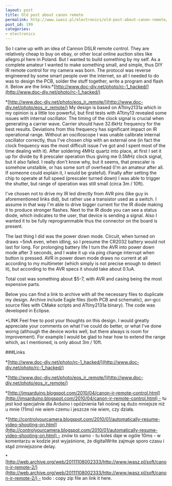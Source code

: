 ```yaml
---
layout: post
title: Old post about canon remote
permalink: http://www.iwasz.pl/electronics/old-post-about-canon-remote/index.html
post_id: 199
categories: 
- electronics
---
```


So I came up with an idea of Cannon DSLR remote control. They are relatively cheap to buy on ebay, or other local online auction sites like allegro.pl here in Poland. But I wanted to build something by my self. As a complete amateur I wanted to make something small, and simple, thus DIY IR remote control for my camera was born. The protocol was reverse engineered by some smart people over the internet, so all I needed to do was to design the PCB, solder the stuff together, write a program and flash it. Below are the links:*[http://www.doc-diy.net/photo/rc-1_hacked/](http://www.doc-diy.net/photo/rc-1_hacked/)

	
*[http://www.doc-diy.net/photo/eos_ir_remote/](http://www.doc-diy.net/photo/eos_ir_remote/)
My design is based on ATtiny2131a which in my opinion is a little too powerful, but first tests with ATtiny13 revealed some issues with internal oscillator. The timing of the clock signal is crucial when generating a carrier wave. Carrier should have 32.6kHz frequency for the best results. Deviations from this frequency has significant impact on IR operational range. Without an oscilloscope I was unable calibrate internal oscillator correctly, thus I've chosen chip with an external one (in fact the clock frequency was the most difficult issue I've got and I spent most of the time dealing with it). After soldering 4MHz quartz into place, at first I set it up for divide by 8 prescaler operation thus giving me 0.5MHz clock signal, but it also failed. I really don't know why, but it seems, that prescaler is somehow unstalble, or has some sort of overhead (I'm an amateur after all. If someone could explain it, I would be grateful). Finally after setting the chip to operate at full speed (prescaler turned down) I was able to trigger the shutter, but range of operation was still small (circa 3m / 10ft).

I've chosen not to drive my IR led directly from AVR pins (like guy in aforementioned links did), but rather use a transistor used as a switch. I assume in that way I'm able to drive bigger current for the IR diode making it to produce stronger flashes. Next to the IR diode you can see a status diode, which indicates to the user, that device is sending a signal. Also I wanted it to be fully reprogrammable thus the connector on the board is present.

The last thing I did was the power down mode. Circuit, when turned on draws ~5mA even, when idling, so I presume the CR2032 battery would not last for long. For prolonging battery life I turn the AVR into power down mode after 3 seconds, and I wake it up via ping change interrupt when button is pressed. AVR in power down mode draws no current at all according to my multimeter (which simply is not precise enough to detect it), but according to the AVR specs it should take about 0.1uA.

Total cost was something about $5-7, with AVR and casing being the most expensive parts.

Below you can find a link to archive with all the necessary files to duplicate my design. Archive include Eagle files (both PCB and schematic), avr-gcc source files with CMake scripts and ATtiny2131a binary). The code was developed in Eclipse.

*LINK
Feel free to post your thoughts on this design. I would greatly appreciate your comments on what I've could do better, or what I've done worng (although the device works well, but there always is room for improvement). For example I would be glad to hear how to extend the range which, as I mentioned, is only about 3m / 10ft.

###Links


*[http://www.doc-diy.net/photo/rc-1_hacked/](http://www.doc-diy.net/photo/rc-1_hacked/)

	
*[http://www.doc-diy.net/photo/eos_ir_remote/](http://www.doc-diy.net/photo/eos_ir_remote/)

	
*[http://jmsarduino.blogspot.com/2010/04/canon-ir-remote-control.html](http://jmsarduino.blogspot.com/2010/04/canon-ir-remote-control.html) - tu jest kod specjalnie dla Arduino i opóźnienia fali nośnej są dużo mniejsze niż u mnie (11ms) nie wiem czemu i jeszcze nie wiem, czy działa.

	
*[http://controlyourcamera.blogspot.com/2010/01/automatically-resume-video-shooting-on.html](http://controlyourcamera.blogspot.com/2010/01/automatically-resume-video-shooting-on.html) - znów to samo - tu koleś daje w ogóle 10ms - w komentarzu w kodzie jest wyjaśnione, że digitalWrite zajmuje sporo czasu i stąd zmniejszone delay.

	
*[http://web.archive.org/web/20111108002333/http://www.iwasz.pl/soft/canon-ir-remote-2/](http://web.archive.org/web/20111108002333/http://www.iwasz.pl/soft/canon-ir-remote-2/) - todo : copy zip file an link it here.